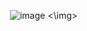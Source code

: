 <img> ![image](https://github.com/user-attachments/assets/586ebda1-e1d0-4a07-b8c0-3a93decd929c) <\img>
